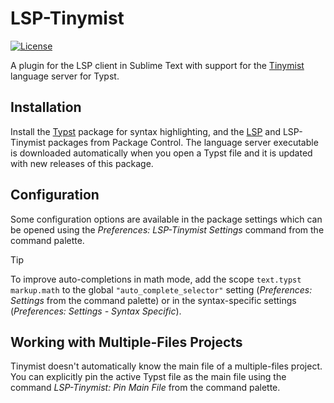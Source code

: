 # LSP-Tinymist

[![License](https://img.shields.io/github/license/sublimelsp/LSP-Tinymist)](https://github.com/sublimelsp/LSP-Tinymist/blob/master/LICENSE)

A plugin for the LSP client in Sublime Text with support for the [Tinymist](https://github.com/Myriad-Dreamin/tinymist)  language server for Typst.

## Installation

Install the [Typst](https://packages.sublimetext.io/packages/Typst/) package for syntax highlighting, and the [LSP](https://packages.sublimetext.io/packages/LSP/) and LSP-Tinymist packages from Package Control.
The language server executable is downloaded automatically when you open a Typst file and it is updated with new releases of this package.

## Configuration

Some configuration options are available in the package settings which can be opened using the *Preferences: LSP-Tinymist Settings* command from the command palette.

> [!TIP]
> To improve auto-completions in math mode, add the scope `text.typst markup.math` to the global `"auto_complete_selector"` setting (*Preferences: Settings* from the command palette) or in the syntax-specific settings (*Preferences: Settings - Syntax Specific*).

## Working with Multiple-Files Projects

Tinymist doesn't automatically know the main file of a multiple-files project.
You can explicitly pin the active Typst file as the main file using the command *LSP-Tinymist: Pin Main File* from the command palette.
